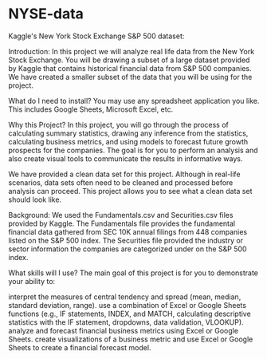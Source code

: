 # NYSE-data

Kaggle's New York Stock Exchange S&P 500 dataset:

Introduction:
In this project we will analyze real life data from the New York Stock Exchange. 
You will be drawing a subset of a large dataset provided by Kaggle that contains historical financial data from S&P 500 companies.
We have created a smaller subset of the data that you will be using for the project.

What do I need to install?
You may use any spreadsheet application you like. This includes Google Sheets, Microsoft Excel, etc.

Why this Project?
In this project, you will go through the process of calculating summary statistics, drawing any inference from the statistics, calculating business metrics, and using models to forecast future growth prospects for the companies. The goal is for you to perform an analysis and also create visual tools to communicate the results in informative ways.

We have provided a clean data set for this project. Although in real-life scenarios, data sets often need to be cleaned and processed before analysis can proceed. This project allows you to see what a clean data set should look like.

Background:
We used the Fundamentals.csv and Securities.csv files provided by Kaggle. The Fundamentals file provides the fundamental financial data gathered from SEC 10K annual filings from 448 companies listed on the S&P 500 index. The Securities file provided the industry or sector information the companies are categorized under on the S&P 500 index.

What skills will I use?
The main goal of this project is for you to demonstrate your ability to:

interpret the measures of central tendency and spread (mean, median, standard deviation, range).
use a combination of Excel or Google Sheets functions (e.g., IF statements, INDEX, and MATCH, calculating descriptive statistics with the IF statement, dropdowns, data validation, VLOOKUP).
analyze and forecast financial business metrics using Excel or Google Sheets.
create visualizations of a business metric and use Excel or Google Sheets to create a financial forecast model.


